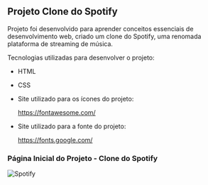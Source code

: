 ## Projeto Clone do Spotify



Projeto foi desenvolvido para aprender conceitos essenciais de desenvolvimento web, criado um clone do Spotify, uma renomada plataforma de streaming de música. 



Tecnologias utilizadas para desenvolver o projeto:


* HTML

   

* CSS

   


* Site utilizado para os ícones do projeto:

   https://fontawesome.com/ 

   

* Site utilizado para a fonte do projeto:

   https://fonts.google.com/

   

### Página Inicial do Projeto - Clone do Spotify



![Spotify]()





